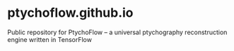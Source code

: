 # ptychoflow.github.io
Public repository for PtychoFlow – a universal ptychography reconstruction engine written in TensorFlow
